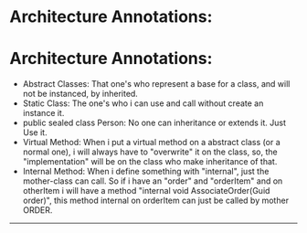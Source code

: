 # Architecture Annotations:

# Architecture Annotations:

* Abstract Classes: That one's who represent a base for a class, and will not be instanced, by inherited.
* Static Class: The one's who i can use and call without create an instance it.
* public sealed class Person: No one can inheritance or extends it. Just Use it.
* Virtual Method: When i put a virtual method on a abstract class (or a normal one), i will always have to
"overwrite" it on the class, so, the "implementation" will be on the class who make inheritance of that.
* Internal Method: When i define something with "internal", just the mother-class can call. So if i have an
"order" and "orderItem" and on otherItem i will have a method "internal void AssociateOrder(Guid order)",
this method internal on orderItem can just be called by mother ORDER.


------------------------------------------------------------------------------------------------------------